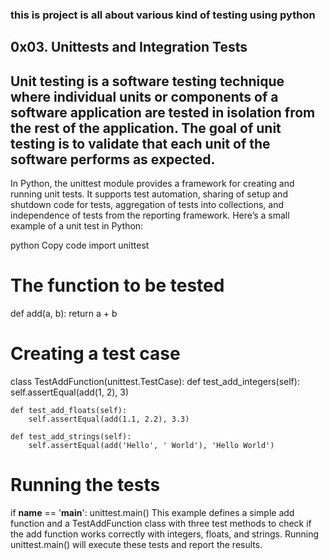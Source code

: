 ### this is project is all about various kind of testing using python
## 0x03. Unittests and Integration Tests
## Unit testing is a software testing technique where individual units or components of a software application are tested in isolation from the rest of the application. The goal of unit testing is to validate that each unit of the software performs as expected.

In Python, the unittest module provides a framework for creating and running unit tests. It supports test automation, sharing of setup and shutdown code for tests, aggregation of tests into collections, and independence of tests from the reporting framework. Here’s a small example of a unit test in Python:

python
Copy code
import unittest

# The function to be tested
def add(a, b):
    return a + b

# Creating a test case
class TestAddFunction(unittest.TestCase):
    def test_add_integers(self):
        self.assertEqual(add(1, 2), 3)

    def test_add_floats(self):
        self.assertEqual(add(1.1, 2.2), 3.3)

    def test_add_strings(self):
        self.assertEqual(add('Hello', ' World'), 'Hello World')

# Running the tests
if __name__ == '__main__':
    unittest.main()
This example defines a simple add function and a TestAddFunction class with three test methods to check if the add function works correctly with integers, floats, and strings. Running unittest.main() will execute these tests and report the results.